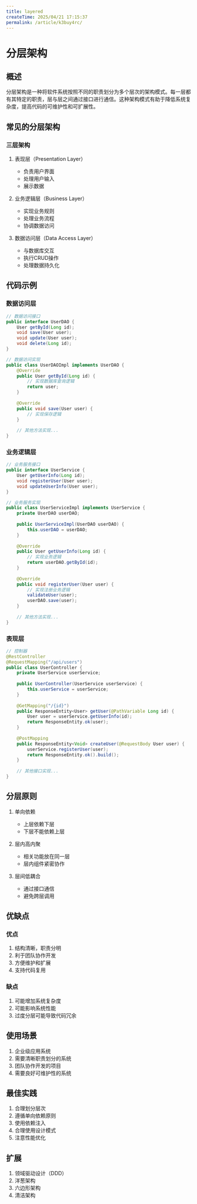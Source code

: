 ```yaml
---
title: layered
createTime: 2025/04/21 17:15:37
permalink: /article/k3buy4rc/
---
```

# 分层架构

## 概述

分层架构是一种将软件系统按照不同的职责划分为多个层次的架构模式。每一层都有其特定的职责，层与层之间通过接口进行通信。这种架构模式有助于降低系统复杂度，提高代码的可维护性和可扩展性。

## 常见的分层架构

### 三层架构

1. 表现层（Presentation Layer）
   - 负责用户界面
   - 处理用户输入
   - 展示数据

2. 业务逻辑层（Business Layer）
   - 实现业务规则
   - 处理业务流程
   - 协调数据访问

3. 数据访问层（Data Access Layer）
   - 与数据库交互
   - 执行CRUD操作
   - 处理数据持久化

## 代码示例

### 数据访问层

```java
// 数据访问接口
public interface UserDAO {
    User getById(Long id);
    void save(User user);
    void update(User user);
    void delete(Long id);
}

// 数据访问实现
public class UserDAOImpl implements UserDAO {
    @Override
    public User getById(Long id) {
        // 实现数据库查询逻辑
        return user;
    }
    
    @Override
    public void save(User user) {
        // 实现保存逻辑
    }
    
    // 其他方法实现...
}
```

### 业务逻辑层

```java
// 业务服务接口
public interface UserService {
    User getUserInfo(Long id);
    void registerUser(User user);
    void updateUserInfo(User user);
}

// 业务服务实现
public class UserServiceImpl implements UserService {
    private UserDAO userDAO;
    
    public UserServiceImpl(UserDAO userDAO) {
        this.userDAO = userDAO;
    }
    
    @Override
    public User getUserInfo(Long id) {
        // 实现业务逻辑
        return userDAO.getById(id);
    }
    
    @Override
    public void registerUser(User user) {
        // 实现注册业务逻辑
        validateUser(user);
        userDAO.save(user);
    }
    
    // 其他方法实现...
}
```

### 表现层

```java
// 控制器
@RestController
@RequestMapping("/api/users")
public class UserController {
    private UserService userService;
    
    public UserController(UserService userService) {
        this.userService = userService;
    }
    
    @GetMapping("/{id}")
    public ResponseEntity<User> getUser(@PathVariable Long id) {
        User user = userService.getUserInfo(id);
        return ResponseEntity.ok(user);
    }
    
    @PostMapping
    public ResponseEntity<Void> createUser(@RequestBody User user) {
        userService.registerUser(user);
        return ResponseEntity.ok().build();
    }
    
    // 其他接口实现...
}
```

## 分层原则

1. 单向依赖
   - 上层依赖下层
   - 下层不能依赖上层

2. 层内高内聚
   - 相关功能放在同一层
   - 层内组件紧密协作

3. 层间低耦合
   - 通过接口通信
   - 避免跨层调用

## 优缺点

### 优点

1. 结构清晰，职责分明
2. 利于团队协作开发
3. 方便维护和扩展
4. 支持代码复用

### 缺点

1. 可能增加系统复杂度
2. 可能影响系统性能
3. 过度分层可能导致代码冗余

## 使用场景

1. 企业级应用系统
2. 需要清晰职责划分的系统
3. 团队协作开发的项目
4. 需要良好可维护性的系统

## 最佳实践

1. 合理划分层次
2. 遵循单向依赖原则
3. 使用依赖注入
4. 合理使用设计模式
5. 注意性能优化

## 扩展

1. 领域驱动设计（DDD）
2. 洋葱架构
3. 六边形架构
4. 清洁架构
